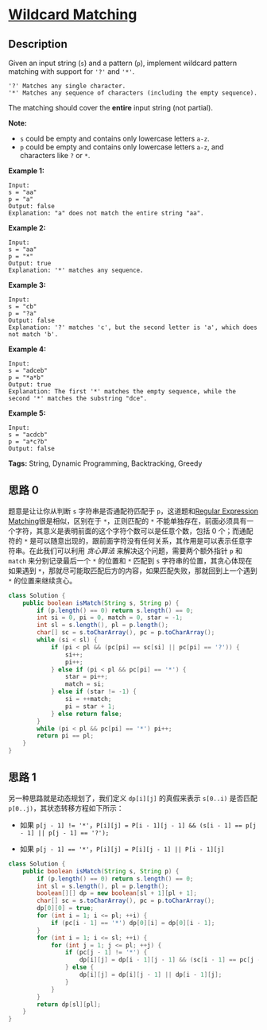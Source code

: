 # [Wildcard Matching][title]

## Description

Given an input string (`s`) and a pattern (`p`), implement wildcard pattern matching with support for `'?'` and `'*'`.

```
'?' Matches any single character.
'*' Matches any sequence of characters (including the empty sequence).
```

The matching should cover the **entire** input string (not partial).

**Note:**

- `s` could be empty and contains only lowercase letters `a-z`.
- `p` could be empty and contains only lowercase letters `a-z`, and characters like `?` or `*`.

**Example 1:**

```
Input:
s = "aa"
p = "a"
Output: false
Explanation: "a" does not match the entire string "aa".
```

**Example 2:**

```
Input:
s = "aa"
p = "*"
Output: true
Explanation: '*' matches any sequence.
```

**Example 3:**

```
Input:
s = "cb"
p = "?a"
Output: false
Explanation: '?' matches 'c', but the second letter is 'a', which does not match 'b'.
```

**Example 4:**

```
Input:
s = "adceb"
p = "*a*b"
Output: true
Explanation: The first '*' matches the empty sequence, while the second '*' matches the substring "dce".
```

**Example 5:**

```
Input:
s = "acdcb"
p = "a*c?b"
Output: false
```

**Tags:** String, Dynamic Programming, Backtracking, Greedy


## 思路 0

题意是让让你从判断 `s` 字符串是否通配符匹配于 `p`，这道题和[Regular Expression Matching][010]很是相似，区别在于 `*`，正则匹配的 `*` 不能单独存在，前面必须具有一个字符，其意义是表明前面的这个字符个数可以是任意个数，包括 0 个；而通配符的 `*` 是可以随意出现的，跟前面字符没有任何关系，其作用是可以表示任意字符串。在此我们可以利用 *贪心算法* 来解决这个问题，需要两个额外指针 `p` 和 `match` 来分别记录最后一个 `*` 的位置和 `*` 匹配到 `s` 字符串的位置，其贪心体现在如果遇到 `*`，那就尽可能取匹配后方的内容，如果匹配失败，那就回到上一个遇到 `*` 的位置来继续贪心。

```java
class Solution {
    public boolean isMatch(String s, String p) {
        if (p.length() == 0) return s.length() == 0;
        int si = 0, pi = 0, match = 0, star = -1;
        int sl = s.length(), pl = p.length();
        char[] sc = s.toCharArray(), pc = p.toCharArray();
        while (si < sl) {
            if (pi < pl && (pc[pi] == sc[si] || pc[pi] == '?')) {
                si++;
                pi++;
            } else if (pi < pl && pc[pi] == '*') {
                star = pi++;
                match = si;
            } else if (star != -1) {
                si = ++match;
                pi = star + 1;
            } else return false;
        }
        while (pi < pl && pc[pi] == '*') pi++;
        return pi == pl;
    }
}
```


## 思路 1

另一种思路就是动态规划了，我们定义 `dp[i][j]` 的真假来表示 `s[0..i)` 是否匹配 `p[0..j)`，其状态转移方程如下所示：

* 如果 `p[j - 1] != '*'`，`P[i][j] = P[i - 1][j - 1] && (s[i - 1] == p[j - 1] || p[j - 1] == '?');`

* 如果 `p[j - 1] == '*'`，`P[i][j] = P[i][j - 1] || P[i - 1][j]`

```java
class Solution {
    public boolean isMatch(String s, String p) {
        if (p.length() == 0) return s.length() == 0;
        int sl = s.length(), pl = p.length();
        boolean[][] dp = new boolean[sl + 1][pl + 1];
        char[] sc = s.toCharArray(), pc = p.toCharArray();
        dp[0][0] = true;
        for (int i = 1; i <= pl; ++i) {
            if (pc[i - 1] == '*') dp[0][i] = dp[0][i - 1];
        }
        for (int i = 1; i <= sl; ++i) {
            for (int j = 1; j <= pl; ++j) {
                if (pc[j - 1] != '*') {
                    dp[i][j] = dp[i - 1][j - 1] && (sc[i - 1] == pc[j - 1] || pc[j - 1] == '?');
                } else {
                    dp[i][j] = dp[i][j - 1] || dp[i - 1][j];
                }
            }
        }
        return dp[sl][pl];
    }
}
```


[010]: https://github.com/lxzmxl/Awesome-leetcode/blob/master/note/010/README.md
[title]: https://leetcode.com/problems/wildcard-matching

